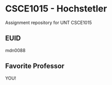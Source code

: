 # CSCE1015 - Hochstetler
Assignment repository for UNT CSCE1015
## EUID
mdn0088
## Favorite Professor
YOU!
